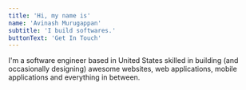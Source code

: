 ```yaml
---
title: 'Hi, my name is'
name: 'Avinash Murugappan'
subtitle: 'I build softwares.'
buttonText: 'Get In Touch'
---
```


I'm a software engineer based in United States skilled in building (and occasionally designing) awesome websites, web applications, mobile applications and everything in between.


